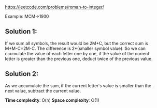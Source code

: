 https://leetcode.com/problems/roman-to-integer/

Example: MCM->1900

## Solution 1:

If we sum all symbols, the result would be 2M+C, but the correct sum is M+M-C=2M-C. The difference is 2\*(smaller symbol value). So we can ccumulate the value of each letter one by one, if the value of the current letter is greater than the previous one, deduct twice of the previous value.

## Solution 2:

As we accumulate the sum, if the current letter's value is smaller than the next value, subtract the current value.

**Time complexity**: O(n)
**Space complexity**: O(1)
